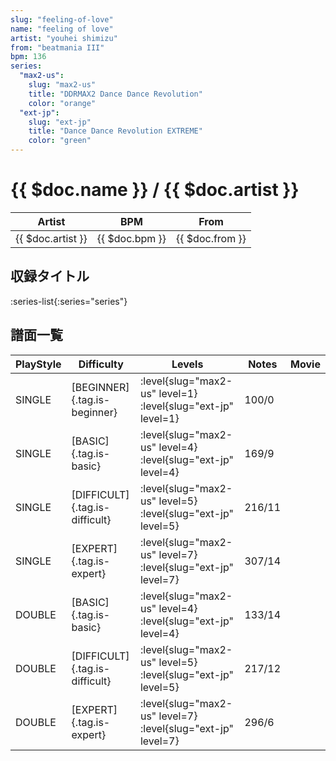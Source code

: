 ```yaml
---
slug: "feeling-of-love"
name: "feeling of love"
artist: "youhei shimizu"
from: "beatmania III"
bpm: 136
series:
  "max2-us":
    slug: "max2-us"
    title: "DDRMAX2 Dance Dance Revolution"
    color: "orange"
  "ext-jp":
    slug: "ext-jp"
    title: "Dance Dance Revolution EXTREME"
    color: "green"
---
```


# {{ $doc.name }} / {{ $doc.artist }}

|Artist|BPM|From|
|------|---|----|
|{{ $doc.artist }}|{{ $doc.bpm }}|{{ $doc.from }}|

## 収録タイトル

:series-list{:series="series"}

## 譜面一覧

|PlayStyle|Difficulty|Levels|Notes|Movie|
|---------|----------|------|-----|-----|
|SINGLE|[BEGINNER]{.tag.is-beginner}|:level{slug="max2-us" level=1} :level{slug="ext-jp" level=1}|100/0||
|SINGLE|[BASIC]{.tag.is-basic}|:level{slug="max2-us" level=4} :level{slug="ext-jp" level=4}|169/9||
|SINGLE|[DIFFICULT]{.tag.is-difficult}|:level{slug="max2-us" level=5} :level{slug="ext-jp" level=5}|216/11||
|SINGLE|[EXPERT]{.tag.is-expert}|:level{slug="max2-us" level=7} :level{slug="ext-jp" level=7}|307/14||
|DOUBLE|[BASIC]{.tag.is-basic}|:level{slug="max2-us" level=4} :level{slug="ext-jp" level=4}|133/14||
|DOUBLE|[DIFFICULT]{.tag.is-difficult}|:level{slug="max2-us" level=5} :level{slug="ext-jp" level=5}|217/12||
|DOUBLE|[EXPERT]{.tag.is-expert}|:level{slug="max2-us" level=7} :level{slug="ext-jp" level=7}|296/6||
